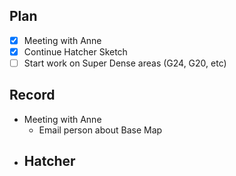 ## Plan
- [x] Meeting with Anne
- [x] Continue Hatcher Sketch
- [ ] Start work on Super Dense areas (G24, G20, etc)

## Record
- Meeting with Anne
	- Email person about Base Map
- Hatcher
	- 